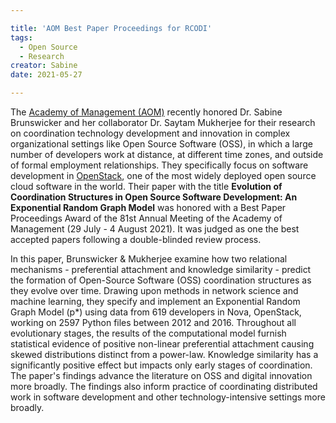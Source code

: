 ```yaml
---

title: 'AOM Best Paper Proceedings for RCODI'
tags:
  - Open Source
  - Research
creator: Sabine
date: 2021-05-27

---
```





The [Academy of Management (AOM)](www.aom.org) recently honored Dr. Sabine Brunswicker and her collaborator Dr. Saytam Mukherjee for their research on coordination technology development and innovation in complex organizational settings like Open Source Software (OSS), in which a large number of developers work at distance, at different time zones, and outside of formal employment relationships. They specifically focus on software development in [OpenStack](www.openstack.com), one of the most widely deployed open source cloud software in the world. Their paper with the title **Evolution of Coordination Structures in Open Source Software Development: An Exponential Random Graph Model** was honored with a Best Paper Proceedings Award of the 81st Annual Meeting of the Academy of
Management (29 July - 4 August 2021). It was judged as one the best accepted papers following a double-blinded review process. 

In this paper, Brunswicker & Mukherjee examine how two relational mechanisms - preferential attachment and knowledge similarity - predict the formation of Open-Source Software (OSS) coordination structures as they evolve over time. Drawing upon methods in network science and machine learning, they specify and implement an Exponential Random Graph Model (p*) using data from 619 developers in Nova, OpenStack, working on 2597 Python files between 2012 and 2016. Throughout all evolutionary stages,  the results of the computational model furnish statistical evidence of positive non-linear preferential attachment causing skewed distributions distinct from a power-law. Knowledge similarity has a significantly positive effect but impacts only early stages of coordination. The paper's findings advance the literature on OSS and digital innovation more broadly. The findings also inform practice of coordinating distributed work in software development and other technology-intensive settings more broadly. 

> 
